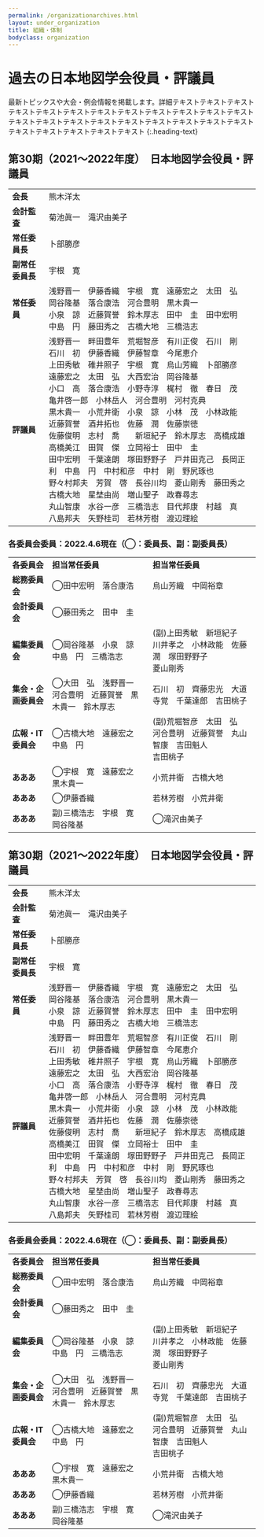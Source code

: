 ```yaml
---
permalink: /organizationarchives.html
layout: under_organization
title: 組織・体制
bodyclass: organization
---
```


# 過去の日本地図学会役員・評議員
最新トピックスや大会・例会情報を掲載します。詳細テキストテキストテキストテキストテキストテキストテキストテキストテキストテキストテキストテキストテキストテキストテキストテキストテキストテキストテキストテキストテキストテキストテキストテキストテキストテキスト
{:.heading-text}

## 第30期（2021～2022年度）　日本地図学会役員・評議員

<div class="table-responsive">
  <table class="table organization-table">
    <tr>
      <td><b>会長</b></td>
      <td>熊木洋太</td>
    </tr>
    <tr>
      <td><b>会計監査</b></td>
      <td>菊池眞一　滝沢由美子</td>
    </tr>
    <tr>
      <td><b>常任委員長</b></td>
      <td>卜部勝彦</td>
    </tr>
    <tr>
      <td><b>副常任委員長</b></td>
      <td>宇根　寛</td>
    </tr>
    <tr>
      <td><b>常任委員</b></td>
      <td>
        浅野晋一　伊藤香織　宇根　寛　遠藤宏之　太田　弘　岡谷隆基　落合康浩　河合豊明　黒木貴一 <br>
        小泉　諒　近藤賀誉　鈴木厚志　田中　圭　田中宏明　中島　円　藤田秀之　古橋大地　三橋浩志<br>
      </td>
    </tr>
    <tr>
      <td><b>評議員</b></td>
      <td>
        浅野晋一　畔田豊年　荒堀智彦　有川正俊　石川　剛　石川　初　伊藤香織　伊藤智章　今尾恵介<br>
        上田秀敏　碓井照子　宇根　寛　烏山芳織　卜部勝彦　遠藤宏之　太田　弘　大西宏治　岡谷隆基<br>
        小口　高　落合康浩　小野寺淳　梶村　徹　春日　茂　亀井啓一郎　小林岳人　河合豊明　河村克典<br>
        黒木貴一　小荒井衛　小泉　諒　小林　茂　小林政能　近藤賀誉　酒井拓也　佐藤　潤　佐藤崇徳<br>
        佐藤俊明　志村　喬　　新垣紀子　鈴木厚志　高橋成雄　高橋美江　田賀　傑　立岡裕士　田中　圭<br>
        田中宏明　千葉達朗　塚田野野子　戸井田克己　長岡正利　中島　円　中村和彦　中村　剛　野尻琢也<br>
        野々村邦夫　芳賀　啓　長谷川均　菱山剛秀　藤田秀之　古橋大地　星埜由尚　増山聖子　政春尋志<br>
        丸山智康　水谷一彦　三橋浩志　目代邦康　村越　真　八島邦夫　矢野桂司　若林芳樹　渡辺理絵<br>
      </td>
    </tr>
  </table>
</div>

### 各委員会委員：2022.4.6現在（◯：委員長、副：副委員長）

<div class="table-responsive">
  <table class="table organization-table">
    <tr>
      <td><b>各委員会</b></td>
      <td><b>担当常任委員</b></td>
      <td><b>担当常任委員</b></td>
    </tr>
    <tr>
      <td><b>総務委員会</b></td>
      <td>◯田中宏明　落合康浩</td>
      <td>烏山芳織　中岡裕章</td>
    </tr>
    <tr>
      <td><b>会計委員会</b></td>
      <td>◯藤田秀之　田中　圭</td>
      <td>&nbsp;</td>
    </tr>
    <tr>
      <td><b>編集委員会</b></td>
      <td>◯岡谷隆基　小泉　諒　中島　円　三橋浩志</td>
      <td>(副)上田秀敏　新垣紀子　川井孝之　小林政能　佐藤　潤　塚田野野子　<br>菱山剛秀</td>
    </tr>
    <tr>
      <td><b>集会・企画委員会</b></td>
      <td>◯大田　弘　浅野晋一　河合豊明　近藤賀誉　黒木貴一　鈴木厚志</td>
      <td>石川　初　齊藤忠光　大道寺覚　千葉達郎　吉田桃子</td>
    </tr>
    <tr>
      <td><b>広報・IT委員会</b></td>
      <td>◯古橋大地　遠藤宏之　中島　円</td>
      <td>(副)荒堀智彦　太田　弘　河合豊明　近藤賀誉　丸山智康　吉田魁人　<br>吉田桃子</td>
    </tr>
    <tr>
      <td><b>あああ</b></td>
      <td>◯宇根　寛　遠藤宏之　黒木貴一</td>
      <td>小荒井衛　古橋大地</td>
    </tr>
    <tr>
      <td><b>あああ</b></td>
      <td>◯伊藤香織</td>
      <td>若林芳樹　小荒井衛</td>
    </tr>
    <tr>
      <td><b>あああ</b></td>
      <td>副)三橋浩志　宇根　寛　岡谷隆基</td>
      <td>◯滝沢由美子</td>
    </tr>
  </table>
</div>

## 第30期（2021～2022年度）　日本地図学会役員・評議員

<div class="table-responsive">
  <table class="table organization-table">
    <tr>
      <td><b>会長</b></td>
      <td>熊木洋太</td>
    </tr>
    <tr>
      <td><b>会計監査</b></td>
      <td>菊池眞一　滝沢由美子</td>
    </tr>
    <tr>
      <td><b>常任委員長</b></td>
      <td>卜部勝彦</td>
    </tr>
    <tr>
      <td><b>副常任委員長</b></td>
      <td>宇根　寛</td>
    </tr>
    <tr>
      <td><b>常任委員</b></td>
      <td>
        浅野晋一　伊藤香織　宇根　寛　遠藤宏之　太田　弘　岡谷隆基　落合康浩　河合豊明　黒木貴一 <br>
        小泉　諒　近藤賀誉　鈴木厚志　田中　圭　田中宏明　中島　円　藤田秀之　古橋大地　三橋浩志<br>
      </td>
    </tr>
    <tr>
      <td><b>評議員</b></td>
      <td>
        浅野晋一　畔田豊年　荒堀智彦　有川正俊　石川　剛　石川　初　伊藤香織　伊藤智章　今尾恵介<br>
        上田秀敏　碓井照子　宇根　寛　烏山芳織　卜部勝彦　遠藤宏之　太田　弘　大西宏治　岡谷隆基<br>
        小口　高　落合康浩　小野寺淳　梶村　徹　春日　茂　亀井啓一郎　小林岳人　河合豊明　河村克典<br>
        黒木貴一　小荒井衛　小泉　諒　小林　茂　小林政能　近藤賀誉　酒井拓也　佐藤　潤　佐藤崇徳<br>
        佐藤俊明　志村　喬　　新垣紀子　鈴木厚志　高橋成雄　高橋美江　田賀　傑　立岡裕士　田中　圭<br>
        田中宏明　千葉達朗　塚田野野子　戸井田克己　長岡正利　中島　円　中村和彦　中村　剛　野尻琢也<br>
        野々村邦夫　芳賀　啓　長谷川均　菱山剛秀　藤田秀之　古橋大地　星埜由尚　増山聖子　政春尋志<br>
        丸山智康　水谷一彦　三橋浩志　目代邦康　村越　真　八島邦夫　矢野桂司　若林芳樹　渡辺理絵<br>
      </td>
    </tr>
  </table>
</div>

### 各委員会委員：2022.4.6現在（◯：委員長、副：副委員長）

<div class="table-responsive">
  <table class="table organization-table">
    <tr>
      <td><b>各委員会</b></td>
      <td><b>担当常任委員</b></td>
      <td><b>担当常任委員</b></td>
    </tr>
    <tr>
      <td><b>総務委員会</b></td>
      <td>◯田中宏明　落合康浩</td>
      <td>烏山芳織　中岡裕章</td>
    </tr>
    <tr>
      <td><b>会計委員会</b></td>
      <td>◯藤田秀之　田中　圭</td>
      <td>&nbsp;</td>
    </tr>
    <tr>
      <td><b>編集委員会</b></td>
      <td>◯岡谷隆基　小泉　諒　中島　円　三橋浩志</td>
      <td>(副)上田秀敏　新垣紀子　川井孝之　小林政能　佐藤　潤　塚田野野子　<br>菱山剛秀</td>
    </tr>
    <tr>
      <td><b>集会・企画委員会</b></td>
      <td>◯大田　弘　浅野晋一　河合豊明　近藤賀誉　黒木貴一　鈴木厚志</td>
      <td>石川　初　齊藤忠光　大道寺覚　千葉達郎　吉田桃子</td>
    </tr>
    <tr>
      <td><b>広報・IT委員会</b></td>
      <td>◯古橋大地　遠藤宏之　中島　円</td>
      <td>(副)荒堀智彦　太田　弘　河合豊明　近藤賀誉　丸山智康　吉田魁人　<br>吉田桃子</td>
    </tr>
    <tr>
      <td><b>あああ</b></td>
      <td>◯宇根　寛　遠藤宏之　黒木貴一</td>
      <td>小荒井衛　古橋大地</td>
    </tr>
    <tr>
      <td><b>あああ</b></td>
      <td>◯伊藤香織</td>
      <td>若林芳樹　小荒井衛</td>
    </tr>
    <tr>
      <td><b>あああ</b></td>
      <td>副)三橋浩志　宇根　寛　岡谷隆基</td>
      <td>◯滝沢由美子</td>
    </tr>
  </table>
</div>
